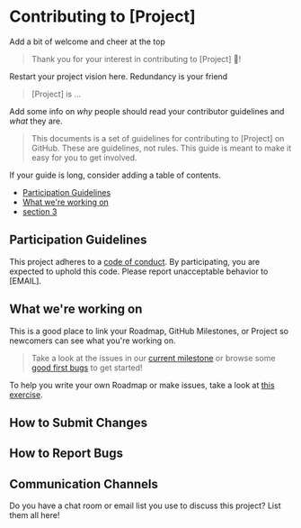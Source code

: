# Contributing to [Project]

Add a bit of welcome and cheer at the top
>Thank you for your interest in contributing to [Project] :tada:! 

Restart your project vision here. Redundancy is your friend
>[Project] is ...

Add some info on *why* people should read your contributor guidelines and *what* they are.

>This documents is a set of guidelines for contributing to [Project] on GitHub. These are guidelines, not rules. This guide is meant to make it easy for you to get involved.

If your guide is long, consider adding a table of contents.

* [Participation Guidelines](#participation-guidelines)
* [What we're working on](#what-were-working-on)
* [section 3]()

## Participation Guidelines

This project adheres to a [code of conduct](CODE_OF_CONDUCT.md). By participating, you are expected to uphold this code. Please report unacceptable behavior to [EMAIL].

## What we're working on

This is a good place to link your Roadmap, GitHub Milestones, or Project so newcomers can see what you're working on.

> Take a look at the issues in our [current milestone]() or browse some [good first bugs]() to get started!

To help you write your own Roadmap or make issues, take a look at [this exercise]().

## How to Submit Changes

## How to Report Bugs

## Communication Channels

Do you have a chat room or email list you use to discuss this project? List them all here!

